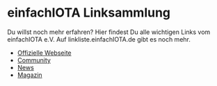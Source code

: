 # einfachIOTA Linksammlung

Du willst noch mehr erfahren? Hier findest Du alle wichtigen Links vom einfachIOTA e.V.
Auf linkliste.einfachIOTA.de gibt es noch mehr.

- [Offizielle Webseite](www.einfachIOTA.de)
- [Community](community.einfachIOTA.de)
- [News](blog.einfachIOTA.de)
- [Magazin](magazin.einfachIOTA.de)